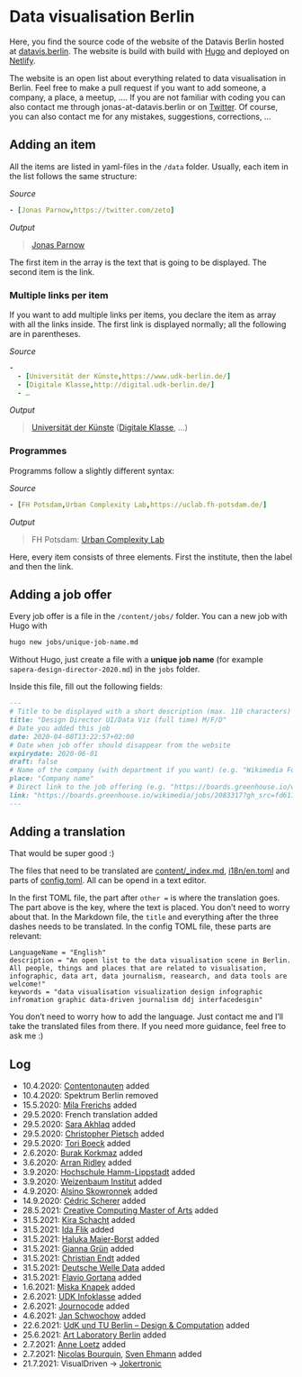 # Data visualisation Berlin

Here, you find the source code of the website of the Datavis Berlin hosted at [datavis.berlin](https://datavis.berlin). The website is build with build with [Hugo](https://gohugo.io/) and deployed on [Netlify](https://netlify.com/).

The website is an open list about everything related to data visualisation in Berlin. Feel free to make a pull request if you want to add someone, a company, a place, a meetup, …. If you are not familiar with coding you can also contact me through jonas-at-datavis.berlin or on [Twitter](https://twitter.com/zeto). Of course, you can also contact me for any mistakes, suggestions, corrections, …

## Adding an item
All the items are listed in yaml-files in the `/data` folder. Usually, each item in the list follows the same structure:

*Source*
```yaml
- [Jonas Parnow,https://twitter.com/zeto]
```

*Output*
>[Jonas Parnow](https://twitter.com/zeto)

The first item in the array is the text that is going to be displayed. The second item is the link.

### Multiple links per item
If you want to add multiple links per items, you declare the item as array with all the links inside. The first link is displayed normally; all the following are in parentheses.

*Source*
```yaml
-
  - [Universität der Künste,https://www.udk-berlin.de/]
  - [Digitale Klasse,http://digital.udk-berlin.de/]
  - …
```

*Output*
> [Universität der Künste](https://www.udk-berlin.de/) ([Digitale Klasse](http://digital.udk-berlin.de/), …)

### Programmes
Programms follow a slightly different syntax:

*Source*
```yaml
- [FH Potsdam,Urban Complexity Lab,https://uclab.fh-potsdam.de/]
```

*Output*

> FH Potsdam: [Urban Complexity Lab](https://uclab.fh-potsdam.de/)

Here, every item consists of three elements. First the institute, then the label and then the link.


## Adding a job offer
Every job offer is a file in the `/content/jobs/` folder. You can a new job with Hugo with
```bash
hugo new jobs/unique-job-name.md
```
Without Hugo, just create a file with a **unique job name** (for example `sapera-design-director-2020.md`) in the `jobs` folder.

Inside this file, fill out the following fields:
```markdown
---
# Title to be displayed with a short description (max. 110 characters)
title: "Design Director UI/Data Viz (full time) M/F/D"
# Date you added this job
date: 2020-04-08T13:22:57+02:00
# Date when job offer should disappear from the website
expirydate: 2020-06-01
draft: false
# Name of the company (with department if you want) (e.g. "Wikimedia Foundation, Technology")
place: "Company name"
# Direct link to the job offering (e.g. "https://boards.greenhouse.io/wikimedia/jobs/2083317?gh_src=fd611a951")
link: "https://boards.greenhouse.io/wikimedia/jobs/2083317?gh_src=fd611a951"
---
```

## Adding a translation
That would be super good :)

The files that need to be translated are [content/_index.md](content/_index.md), [i18n/en.toml](i18n/en.toml) and parts of [config.toml](config.toml). All can be opend in a text editor.

In the first TOML file, the part after `other =` is where the translation goes. The part above is the key, where the text is placed. You don’t need to worry about that.
In the Markdown file, the `title` and everything after the three dashes needs to be translated.
In the config TOML file, these parts are relevant:
```
LanguageName = "English"
description = "An open list to the data visualisation scene in Berlin. All people, things and places that are related to visualisation, infographic, data art, data journalism, reasearch, and data tools are welcome!"
keywords = "data visualisation visualization design infographic infromation graphic data-driven journalism ddj interfacedesgin"
```

You don’t need to worry how to add the language. Just contact me and I’ll take the translated files from there.
If you need more guidance, feel free to ask me :)

## Log
- 10.4.2020: [Contentonauten](https://www.contentonauten.de/) added
- 10.4.2020: Spektrum Berlin removed
- 15.5.2020: [Mila Frerichs](http://milafrerichs.de/) added
- 29.5.2020: French translation added
- 29.5.2020: [Sara Akhlaq](https://twitter.com/alltheakhlaq/) added
- 29.5.2020: [Christopher Pietsch](https://chrispie.com/) added
- 29.5.2020: [Tori Boeck](https://twitter.com/toridykes) added
- 2.6.2020: [Burak Korkmaz](https://twitter.com/BKorkmaz_KD) added
- 3.6.2020: [Arran Ridley](https://twitter.com/arranarranarran) added
- 3.9.2020: [Hochschule Hamm-Lippstadt](https://www.hshl.de/studieren/studiengaenge/bachelorstudiengaenge/computervisualistik-und-design/) added
- 3.9.2020: [Weizenbaum Institut](https://www.weizenbaum-institut.de/) added
- 4.9.2020: [Alsino Skowronnek](https://alsino.io/) added
- 14.9.2020: [Cédric Scherer](https://cedricscherer.netlify.app/) added
- 28.5.2021: [Creative Computing Master of Arts](http://www.btk-fh.de/en/program/creative-computing/) added
- 31.5.2021: [Kira Schacht](https://twitter.com/daten_drang) added
- 31.5.2021: [Ida Flik](https://idaflik.github.io/) added
- 31.5.2021: [Haluka Maier-Borst](https://twitter.com/HalukaMB) added
- 31.5.2021: [Gianna Grün](https://twitter.com/giannagruen) added
- 31.5.2021: [Christian Endt](https://twitter.com/c_endt) added
- 31.5.2021: [Deutsche Welle Data](https://www.dw.com/data) added
- 31.5.2021: [Flavio Gortana](https://flavio.is/) added
- 1.6.2021: [Miska Knapek](http://miska.org/) added
- 2.6.2021: [UDK Infoklasse](http://infoklasse.de/) added
- 2.6.2021: [Journocode](https://journocode.com/) added
- 4.6.2021: [Jan Schwochow](https://www.schwochow.de/) added
- 22.6.2021: [UdK und TU Berlin – Design & Computation](https://www.design-computation.berlin/) added
- 25.6.2021: [Art Laboratory Berlin](http://www.mfk-berlin.de/) added
- 2.7.2021: [Anne Loetz](https://twitter.com/anenemone) added
- 2.7.2021: [Nicolas Bourquin](https://twitter.com/NicBourquin), [Sven Ehmann](https://twitter.com/se_etc) added
- 21.7.2021: VisualDriven → [Jokertronic](https://jokertronic.de/)
